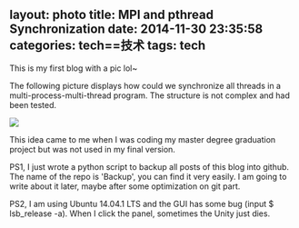 layout: photo
title: MPI and pthread Synchronization
date: 2014-11-30 23:35:58
categories: tech==技术
tags: tech
---

This is my first blog with a pic lol~

The following picture displays how could we synchronize all threads in a multi-process-multi-thread program. The structure is not complex and had been tested. 

![](/img/threads.png)

This idea came to me when I was coding my master degree graduation project but was not used in my final version. 

PS1, I just wrote a python script to backup all posts of this blog into github. The name of the repo is 'Backup', you can find it very easily. I am going to write about it later, maybe after some optimization on git part.

PS2, I am using Ubuntu 14.04.1 LTS and the GUI has some bug (input $ lsb_release -a). When I click the panel, sometimes the Unity just dies.
